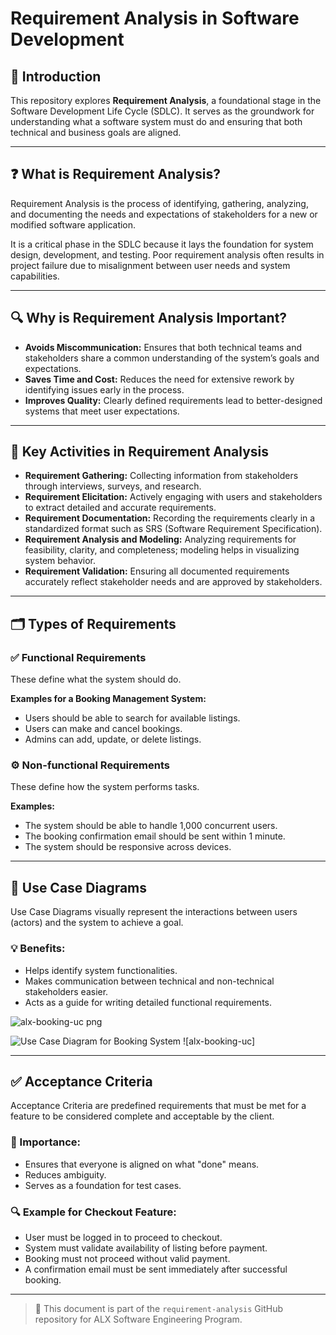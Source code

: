 # Requirement Analysis in Software Development

## 📘 Introduction
This repository explores **Requirement Analysis**, a foundational stage in the Software Development Life Cycle (SDLC). It serves as the groundwork for understanding what a software system must do and ensuring that both technical and business goals are aligned.

---

## ❓ What is Requirement Analysis?
Requirement Analysis is the process of identifying, gathering, analyzing, and documenting the needs and expectations of stakeholders for a new or modified software application.

It is a critical phase in the SDLC because it lays the foundation for system design, development, and testing. Poor requirement analysis often results in project failure due to misalignment between user needs and system capabilities.

---

## 🔍 Why is Requirement Analysis Important?

- **Avoids Miscommunication:** Ensures that both technical teams and stakeholders share a common understanding of the system’s goals and expectations.
- **Saves Time and Cost:** Reduces the need for extensive rework by identifying issues early in the process.
- **Improves Quality:** Clearly defined requirements lead to better-designed systems that meet user expectations.

---

## 🔧 Key Activities in Requirement Analysis

- **Requirement Gathering:** Collecting information from stakeholders through interviews, surveys, and research.
- **Requirement Elicitation:** Actively engaging with users and stakeholders to extract detailed and accurate requirements.
- **Requirement Documentation:** Recording the requirements clearly in a standardized format such as SRS (Software Requirement Specification).
- **Requirement Analysis and Modeling:** Analyzing requirements for feasibility, clarity, and completeness; modeling helps in visualizing system behavior.
- **Requirement Validation:** Ensuring all documented requirements accurately reflect stakeholder needs and are approved by stakeholders.

---

## 🗂️ Types of Requirements

### ✅ Functional Requirements
These define what the system should do.

**Examples for a Booking Management System:**
- Users should be able to search for available listings.
- Users can make and cancel bookings.
- Admins can add, update, or delete listings.

### ⚙️ Non-functional Requirements
These define how the system performs tasks.

**Examples:**
- The system should be able to handle 1,000 concurrent users.
- The booking confirmation email should be sent within 1 minute.
- The system should be responsive across devices.

---

## 🎯 Use Case Diagrams

Use Case Diagrams visually represent the interactions between users (actors) and the system to achieve a goal.

### 💡 Benefits:
- Helps identify system functionalities.
- Makes communication between technical and non-technical stakeholders easier.
- Acts as a guide for writing detailed functional requirements.
  
![alx-booking-uc png](https://github.com/user-attachments/assets/695ae5e9-e393-4015-b3b4-5b9506840524)

![Use Case Diagram for Booking System]()
![alx-booking-uc]

---

## ✅ Acceptance Criteria
Acceptance Criteria are predefined requirements that must be met for a feature to be considered complete and acceptable by the client.

### 📝 Importance:
- Ensures that everyone is aligned on what "done" means.
- Reduces ambiguity.
- Serves as a foundation for test cases.

### 🔍 Example for Checkout Feature:
- User must be logged in to proceed to checkout.
- System must validate availability of listing before payment.
- Booking must not proceed without valid payment.
- A confirmation email must be sent immediately after successful booking.

---

> 🔗 This document is part of the `requirement-analysis` GitHub repository for ALX Software Engineering Program.

